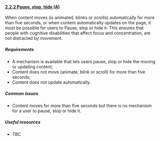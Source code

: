 #### [2.2.2 Pause, stop, hide (A)](https://www.w3.org/TR/UNDERSTANDING-WCAG20/time-limits-pause.html)

When content moves (is animated, blinks or scrolls) automatically for more than five seconds, or when content automatically updates on the page, it must be possible for users to Pause, stop or hide it. This ensures that people with cognitive disabilities that affect focus and concentration, are not distracted by movement.

##### Requirements

*   A mechanism is available that lets users pause, stop or hide the moving or updating content;
*   Content does not move (animate, blink or scroll) for more than five seconds;
*   Content does not update automatically.

##### Common issues

*   Content moves for more than five seconds but there is no mechanism for a user to pause, stop or hide it.

##### Useful resources

*   TBC
